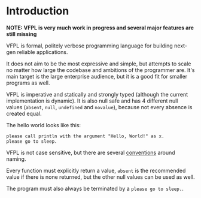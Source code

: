 # Introduction

**NOTE: VFPL is very much work in progress and several major features are still missing**

VFPL is formal, politely verbose programming language for building next-gen reliable applications.

It does not aim to be the most expressive and simple, but attempts to scale no matter how large the codebase and ambitions of the programmer
are. It's main target is the large enterprise audience, but it is a good fit for smaller programs as well.

VFPL is imperative and statically and strongly typed (although the current implementation is dynamic). It is also null safe and has 4
different null values (`absent`, `null`, `undefined` and `novalue`), because not every absence is created equal.

The hello world looks like this:

```vfpl
please call println with the argument "Hello, World!" as x.
please go to sleep.
```

VFPL is not case sensitive, but there are several [conventions](./best-practices.md) around naming.

Every function must explicitly return a value, `absent` is the recommended value if there is none returned, but the other null values can be
used as well.

The program must also always be terminated by a `please go to sleep.`.